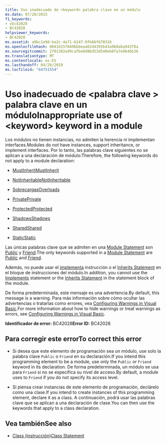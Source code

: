 ```yaml
---
title: Uso inadecuado de <keyword> palabra clave en un módulo
ms.date: 07/20/2015
f1_keywords:
- vbc42028
- BC42028
helpviewer_keywords:
- BC42028
ms.assetid: a9bc1e9d-ba2c-4a71-b147-0fb66f670316
ms.openlocfilehash: 0681d157849bbbeaa62d4393b43a9b0aba943f8a
ms.sourcegitcommit: 2701302a99cafbe0d86d53d540eb0fa7e9b46b36
ms.translationtype: MT
ms.contentlocale: es-ES
ms.lasthandoff: 04/28/2019
ms.locfileid: "64751554"
---
```

# <a name="inappropriate-use-of-keyword-keyword-in-a-module"></a><span data-ttu-id="73618-102">Uso inadecuado de \<palabra clave > palabra clave en un módulo</span><span class="sxs-lookup"><span data-stu-id="73618-102">Inappropriate use of \<keyword> keyword in a module</span></span>
<span data-ttu-id="73618-103">Los módulos no tienen instancias, no admiten la herencia ni implementan interfaces.</span><span class="sxs-lookup"><span data-stu-id="73618-103">Modules do not have instances, support inheritance, or implement interfaces.</span></span> <span data-ttu-id="73618-104">Por lo tanto, las palabras clave siguientes no se aplican a una declaración de módulo:</span><span class="sxs-lookup"><span data-stu-id="73618-104">Therefore, the following keywords do not apply to a module declaration:</span></span>  
  
- [<span data-ttu-id="73618-105">MustInherit</span><span class="sxs-lookup"><span data-stu-id="73618-105">MustInherit</span></span>](../../visual-basic/language-reference/modifiers/mustinherit.md)  
  
- [<span data-ttu-id="73618-106">NotInheritable</span><span class="sxs-lookup"><span data-stu-id="73618-106">NotInheritable</span></span>](../../visual-basic/language-reference/modifiers/notinheritable.md)  
  
- [<span data-ttu-id="73618-107">Sobrecargas</span><span class="sxs-lookup"><span data-stu-id="73618-107">Overloads</span></span>](../../visual-basic/language-reference/modifiers/overloads.md)  
  
- [<span data-ttu-id="73618-108">Private</span><span class="sxs-lookup"><span data-stu-id="73618-108">Private</span></span>](../../visual-basic/language-reference/modifiers/private.md)  
  
- [<span data-ttu-id="73618-109">Protected</span><span class="sxs-lookup"><span data-stu-id="73618-109">Protected</span></span>](../../visual-basic/language-reference/modifiers/protected.md)  
  
- [<span data-ttu-id="73618-110">Shadows</span><span class="sxs-lookup"><span data-stu-id="73618-110">Shadows</span></span>](../../visual-basic/language-reference/modifiers/shadows.md)  
  
- [<span data-ttu-id="73618-111">Shared</span><span class="sxs-lookup"><span data-stu-id="73618-111">Shared</span></span>](../../visual-basic/language-reference/modifiers/shared.md)  
  
- [<span data-ttu-id="73618-112">Static</span><span class="sxs-lookup"><span data-stu-id="73618-112">Static</span></span>](../../visual-basic/language-reference/modifiers/static.md)  
  
 <span data-ttu-id="73618-113">Las únicas palabras clave que se admiten en una [Module Statement](../../visual-basic/language-reference/statements/module-statement.md) son [Public](../../visual-basic/language-reference/modifiers/public.md) y [Friend](../../visual-basic/language-reference/modifiers/friend.md).</span><span class="sxs-lookup"><span data-stu-id="73618-113">The only keywords supported in a [Module Statement](../../visual-basic/language-reference/statements/module-statement.md) are [Public](../../visual-basic/language-reference/modifiers/public.md) and [Friend](../../visual-basic/language-reference/modifiers/friend.md).</span></span>  
  
 <span data-ttu-id="73618-114">Además, no puede usar el [implementa](../../visual-basic/language-reference/statements/implements-clause.md) instrucción o el [Inherits Statement](../../visual-basic/language-reference/statements/inherits-statement.md) en el bloque de instrucciones del módulo.</span><span class="sxs-lookup"><span data-stu-id="73618-114">In addition, you cannot use the [Implements](../../visual-basic/language-reference/statements/implements-clause.md) statement or the [Inherits Statement](../../visual-basic/language-reference/statements/inherits-statement.md) in the statement block of the module.</span></span>  
  
 <span data-ttu-id="73618-115">De forma predeterminada, este mensaje es una advertencia.</span><span class="sxs-lookup"><span data-stu-id="73618-115">By default, this message is a warning.</span></span> <span data-ttu-id="73618-116">Para más información sobre cómo ocultar las advertencias o tratarlas como errores, vea [Configuring Warnings in Visual Basic](/visualstudio/ide/configuring-warnings-in-visual-basic).</span><span class="sxs-lookup"><span data-stu-id="73618-116">For more information about how to hide warnings or treat warnings as errors, see [Configuring Warnings in Visual Basic](/visualstudio/ide/configuring-warnings-in-visual-basic).</span></span>  
  
 <span data-ttu-id="73618-117">**Identificador de error:** BC42028</span><span class="sxs-lookup"><span data-stu-id="73618-117">**Error ID:** BC42028</span></span>  
  
## <a name="to-correct-this-error"></a><span data-ttu-id="73618-118">Para corregir este error</span><span class="sxs-lookup"><span data-stu-id="73618-118">To correct this error</span></span>  
  
- <span data-ttu-id="73618-119">Si desea que este elemento de programación sea un módulo, use solo la palabra clave `Public` o `Friend` en su declaración.</span><span class="sxs-lookup"><span data-stu-id="73618-119">If you intend this programming element to be a module, use only the `Public` or `Friend` keyword in its declaration.</span></span> <span data-ttu-id="73618-120">De forma predeterminada, un módulo se usa para `Friend` si no se especifica su nivel de acceso.</span><span class="sxs-lookup"><span data-stu-id="73618-120">By default, a module uses to `Friend` if you do not specify its access level.</span></span>  
  
- <span data-ttu-id="73618-121">Si piensa crear instancias de este elemento de programación, declárelo como una clase.</span><span class="sxs-lookup"><span data-stu-id="73618-121">If you intend to create instances of this programming element, declare it as a class.</span></span> <span data-ttu-id="73618-122">A continuación, podrá usar las palabras clave que se aplican a una declaración de clase.</span><span class="sxs-lookup"><span data-stu-id="73618-122">You can then use the keywords that apply to a class declaration.</span></span>  
  
## <a name="see-also"></a><span data-ttu-id="73618-123">Vea también</span><span class="sxs-lookup"><span data-stu-id="73618-123">See also</span></span>

- [<span data-ttu-id="73618-124">Class (instrucción)</span><span class="sxs-lookup"><span data-stu-id="73618-124">Class Statement</span></span>](../../visual-basic/language-reference/statements/class-statement.md)
